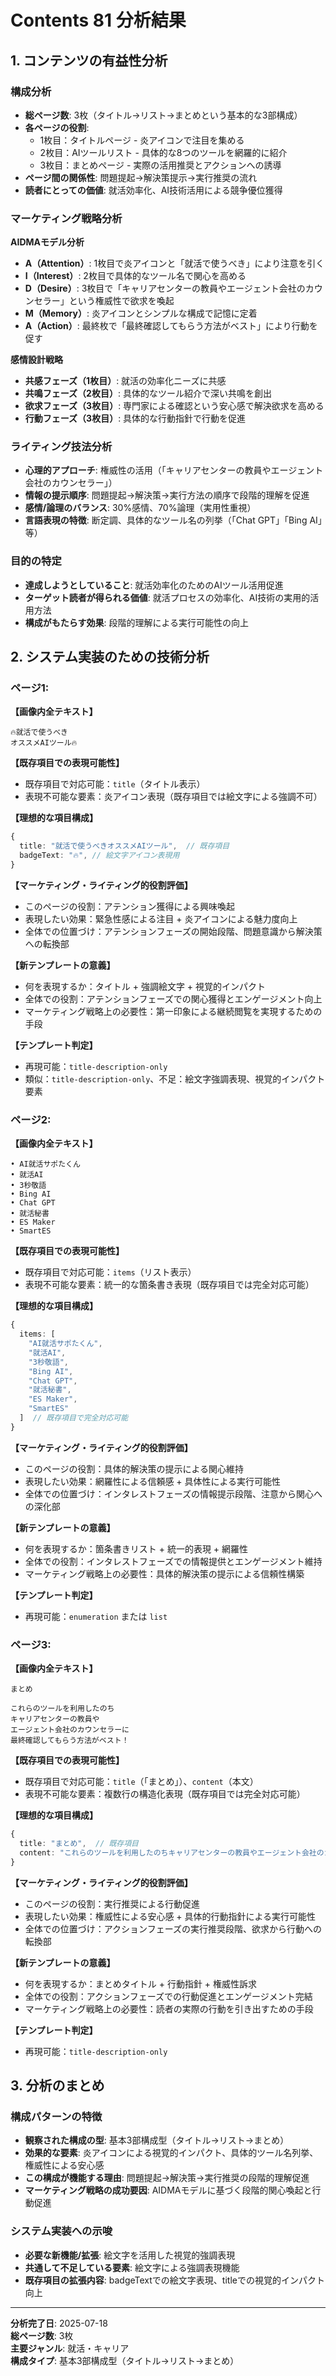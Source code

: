 # Contents 81 分析結果

## 1. コンテンツの有益性分析

### 構成分析
- **総ページ数**: 3枚（タイトル→リスト→まとめという基本的な3部構成）
- **各ページの役割**: 
  - 1枚目：タイトルページ - 炎アイコンで注目を集める
  - 2枚目：AIツールリスト - 具体的な8つのツールを網羅的に紹介
  - 3枚目：まとめページ - 実際の活用推奨とアクションへの誘導
- **ページ間の関係性**: 問題提起→解決策提示→実行推奨の流れ
- **読者にとっての価値**: 就活効率化、AI技術活用による競争優位獲得

### マーケティング戦略分析
**AIDMAモデル分析**
- **A（Attention）**: 1枚目で炎アイコンと「就活で使うべき」により注意を引く
- **I（Interest）**: 2枚目で具体的なツール名で関心を高める
- **D（Desire）**: 3枚目で「キャリアセンターの教員やエージェント会社のカウンセラー」という権威性で欲求を喚起
- **M（Memory）**: 炎アイコンとシンプルな構成で記憶に定着
- **A（Action）**: 最終枚で「最終確認してもらう方法がベスト」により行動を促す

**感情設計戦略**
- **共感フェーズ（1枚目）**: 就活の効率化ニーズに共感
- **共鳴フェーズ（2枚目）**: 具体的なツール紹介で深い共鳴を創出
- **欲求フェーズ（3枚目）**: 専門家による確認という安心感で解決欲求を高める
- **行動フェーズ（3枚目）**: 具体的な行動指針で行動を促進

### ライティング技法分析
- **心理的アプローチ**: 権威性の活用（「キャリアセンターの教員やエージェント会社のカウンセラー」）
- **情報の提示順序**: 問題提起→解決策→実行方法の順序で段階的理解を促進
- **感情/論理のバランス**: 30%感情、70%論理（実用性重視）
- **言語表現の特徴**: 断定調、具体的なツール名の列挙（「Chat GPT」「Bing AI」等）

### 目的の特定
- **達成しようとしていること**: 就活効率化のためのAIツール活用促進
- **ターゲット読者が得られる価値**: 就活プロセスの効率化、AI技術の実用的活用方法
- **構成がもたらす効果**: 段階的理解による実行可能性の向上

## 2. システム実装のための技術分析

### ページ1:
**【画像内全テキスト】**
```
🔥就活で使うべき
オススメAIツール🔥
```

**【既存項目での表現可能性】**
- 既存項目で対応可能：`title`（タイトル表示）
- 表現不可能な要素：炎アイコン表現（既存項目では絵文字による強調不可）

**【理想的な項目構成】**
```typescript
{
  title: "就活で使うべきオススメAIツール",  // 既存項目
  badgeText: "🔥", // 絵文字アイコン表現用
}
```

**【マーケティング・ライティング的役割評価】**
- このページの役割：アテンション獲得による興味喚起
- 表現したい効果：緊急性感による注目 + 炎アイコンによる魅力度向上
- 全体での位置づけ：アテンションフェーズの開始段階、問題意識から解決策への転換部

**【新テンプレートの意義】**
- 何を表現するか：タイトル + 強調絵文字 + 視覚的インパクト
- 全体での役割：アテンションフェーズでの関心獲得とエンゲージメント向上
- マーケティング戦略上の必要性：第一印象による継続閲覧を実現するための手段

**【テンプレート判定】**
- 再現可能：`title-description-only`
- 類似：`title-description-only`、不足：絵文字強調表現、視覚的インパクト要素

### ページ2:
**【画像内全テキスト】**
```
• AI就活サポたくん
• 就活AI
• 3秒敬語
• Bing AI
• Chat GPT
• 就活秘書
• ES Maker
• SmartES
```

**【既存項目での表現可能性】**
- 既存項目で対応可能：`items`（リスト表示）
- 表現不可能な要素：統一的な箇条書き表現（既存項目では完全対応可能）

**【理想的な項目構成】**
```typescript
{
  items: [
    "AI就活サポたくん",
    "就活AI", 
    "3秒敬語",
    "Bing AI",
    "Chat GPT",
    "就活秘書",
    "ES Maker",
    "SmartES"
  ]  // 既存項目で完全対応可能
}
```

**【マーケティング・ライティング的役割評価】**
- このページの役割：具体的解決策の提示による関心維持
- 表現したい効果：網羅性による信頼感 + 具体性による実行可能性
- 全体での位置づけ：インタレストフェーズの情報提示段階、注意から関心への深化部

**【新テンプレートの意義】**
- 何を表現するか：箇条書きリスト + 統一的表現 + 網羅性
- 全体での役割：インタレストフェーズでの情報提供とエンゲージメント維持
- マーケティング戦略上の必要性：具体的解決策の提示による信頼性構築

**【テンプレート判定】**
- 再現可能：`enumeration` または `list`

### ページ3:
**【画像内全テキスト】**
```
まとめ

これらのツールを利用したのち
キャリアセンターの教員や
エージェント会社のカウンセラーに
最終確認してもらう方法がベスト！
```

**【既存項目での表現可能性】**
- 既存項目で対応可能：`title`（「まとめ」）、`content`（本文）
- 表現不可能な要素：複数行の構造化表現（既存項目では完全対応可能）

**【理想的な項目構成】**
```typescript
{
  title: "まとめ",  // 既存項目
  content: "これらのツールを利用したのちキャリアセンターの教員やエージェント会社のカウンセラーに最終確認してもらう方法がベスト！"  // 既存項目
}
```

**【マーケティング・ライティング的役割評価】**
- このページの役割：実行推奨による行動促進
- 表現したい効果：権威性による安心感 + 具体的行動指針による実行可能性
- 全体での位置づけ：アクションフェーズの実行推奨段階、欲求から行動への転換部

**【新テンプレートの意義】**
- 何を表現するか：まとめタイトル + 行動指針 + 権威性訴求
- 全体での役割：アクションフェーズでの行動促進とエンゲージメント完結
- マーケティング戦略上の必要性：読者の実際の行動を引き出すための手段

**【テンプレート判定】**
- 再現可能：`title-description-only`

## 3. 分析のまとめ

### 構成パターンの特徴
- **観察された構成の型**: 基本3部構成型（タイトル→リスト→まとめ）
- **効果的な要素**: 炎アイコンによる視覚的インパクト、具体的ツール名列挙、権威性による安心感
- **この構成が機能する理由**: 問題提起→解決策→実行推奨の段階的理解促進
- **マーケティング戦略の成功要因**: AIDMAモデルに基づく段階的関心喚起と行動促進

### システム実装への示唆
- **必要な新機能/拡張**: 絵文字を活用した視覚的強調表現
- **共通して不足している要素**: 絵文字による強調表現機能
- **既存項目の拡張内容**: badgeTextでの絵文字表現、titleでの視覚的インパクト向上

---

**分析完了日**: 2025-07-18  
**総ページ数**: 3枚  
**主要ジャンル**: 就活・キャリア  
**構成タイプ**: 基本3部構成型（タイトル→リスト→まとめ）